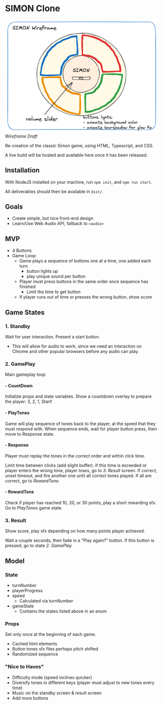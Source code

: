 # SIMON Clone

![Simon Wireframe](simon-wireframe.png)
*Wireframe Draft*

Re-creation of the classic Simon game, using HTML, Typescript, and CSS.

A live build will be hosted and available here once it has been released.

## Installation
With NodeJS installed on your machine, run `npm init`, and `npm run start`.

All deliverables should then be available in `dist/`.

## Goals
- Create simple, but nice front-end design
- Learn/Use Web Audio API, fallback to `<audio>`


## MVP
- 4 Buttons
- Game Loop:
  - Game plays a sequence of buttons one at a time, one added each turn
    - button lights up
    - play unique sound per button
  - Player must press buttons in the same order once sequence has finished
    - Limit the time to get button
  - If player runs out of time or presses the wrong button, show score

## Game States

### 1. Standby
Wait for user interaction. 
Present a start button.
- This will allow for audio to work, since we need an
interaction on Chrome and other popular browsers before
any audio can play.

### 2. GamePlay
Main gameplay loop

#### - CountDown
Initialize props and state variables.
Show a countdown overlay to prepare the player: 3, 2, 1, Start!

#### - PlayTones
Game will play sequence of tones back to the player, at the speed
that they must respond with. When sequence ends, wait for player button press,
then move to Response state.

#### - Response
Player must replay the tones in the correct order and within click time.

Limit time between clicks (add slight buffer). If this time is exceeded or 
player enters the wrong tone, player loses, go to *3. Result* screen.
If correct, unset timeout, and fire another one until all correct tones played.
If all are correct, go to *RewardTone*.

#### - RewardTone
Check if player has reached 10, 20, or 30 points, play a short rewarding sfx.
Go to *PlayTones* game state.

### 3. Result
Show score, play sfx depending on how many points player achieved.

Wait a couple seconds, then fade in a "Play again?" button.
If this button is pressed, go to state *2. GamePlay*


## Model 

### State
- turnNumber
- playerProgress
- speed
  - Calculated via turnNumber
- gameState
  - Contains the states listed above in an enum

### Props
Set only once at the beginning of each game.

- Cached html elements
- Button tones sfx files perhaps pitch shifted
- Randomized sequence

### "Nice to Haves"

- Difficulty mode (speed inclines quicker)
- Diversify tones in different keys (player must adjust to new tones every time)
- Music on the standby screen & result screen
- Add more buttons
